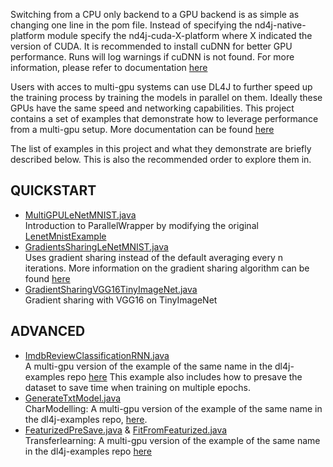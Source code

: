 Switching from a CPU only backend to a GPU backend is as simple as changing one line in the pom file. Instead of specifying the nd4j-native-platform module specify the nd4j-cuda-X-platform where X indicated the version of CUDA. It is recommended to install cuDNN for better GPU performance. Runs will log warnings if cuDNN is not found. For more information, please refer to documentation [here](https://deeplearning4j.org/docs/latest/deeplearning4j-config-cudnn)

Users with acces to multi-gpu systems can use DL4J to further speed up the training process by training the models in parallel on them. Ideally these GPUs have the same speed and networking capabilities. This project contains a set of examples that demonstrate how to leverage performance from a multi-gpu setup. More documentation can be found [here](https://deeplearning4j.konduit.ai/getting-started/tutorials/using-multiple-gpus)

The list of examples in this project and what they demonstrate are briefly described below. This is also the recommended order to explore them in.

## QUICKSTART
* [MultiGPULeNetMNIST.java](./src/main/java/org/deeplearning4j/examples/multigpu/quickstart/MultiGPULeNetMNIST.java)  
Introduction to ParallelWrapper by modifying the original [LenetMnistExample](./../dl4j-examples/src/main/java/org/deeplearning4j/examples/quickstart/modeling/convolution/LeNetMNIST.java)
* [GradientsSharingLeNetMNIST.java](./src/main/java/org/deeplearning4j/examples/multigpu/quickstart/GradientsSharingLeNetMNIST.java)  
Uses gradient sharing instead of the default averaging every n iterations. More information on the gradient sharing algorithm can be found [here](https://deeplearning4j.konduit.ai/distributed-deep-learning/intro)
* [GradientSharingVGG16TinyImageNet.java](./src/main/java/org/deeplearning4j/examples/multigpu/quickstart/GradientSharingVGG16TinyImageNet.java)  
Gradient sharing with VGG16 on TinyImageNet

## ADVANCED
* [ImdbReviewClassificationRNN.java](./src/main/java/org/deeplearning4j/examples/multigpu/advanced/w2vsentiment/ImdbReviewClassificationRNN.java)  
A multi-gpu version of the example of the same name in the dl4j-examples repo [here](./../dl4j-examples//src/main/java/org/deeplearning4j/examples/advanced/modelling/textclassification/pretrainedword2vec/ImdbReviewClassificationRNN.java) This example also includes how to presave the dataset to save time when training on multiple epochs.
* [GenerateTxtModel.java](./src/main/java/org/deeplearning4j/examples/multigpu/advanced/charmodelling/GenerateTxtModel.java)  
CharModelling: A multi-gpu version of the example of the same name in the dl4j-examples repo, [here](./../dl4j-examples/src/main/java/org/deeplearning4j/examples/advanced/modelling/charmodelling/generatetext/GenerateTxtModel.java).
* [FeaturizedPreSave.java](./src/main/java/org/deeplearning4j/examples/multigpu/advanced/transferlearning/vgg16/FeaturizedPreSave.java) & [FitFromFeaturized.java](./src/main/java/org/deeplearning4j/examples/multigpu/advanced/transferlearning/vgg16/FitFromFeaturized.java)  
Transferlearning: A multi-gpu version of the example of the same name in the dl4j-examples repo [here](./../dl4j-examples/src/main/java/org/deeplearning4j/examples/advanced/features/transferlearning/editlastlayer/presave)

